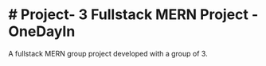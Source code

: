 # # Project- 3 Fullstack MERN Project - OneDayIn

A fullstack MERN group project developed with a group of 3.

